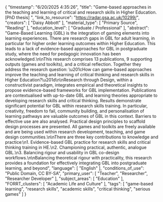 {
    "timestamp": "6/20/2025 4:35:26",
    "title": "Game-based approaches in the teaching and learning of critical and research skills in Higher Education. [PhD thesis] ",
    "link_to_resource": "https://radar.gsa.ac.uk/10299/",
    "creators": [
        "Daisy Abbott"
    ],
    "material_type": [
        "Primary Source",
        "Reading"
    ],
    "education_level": [
        "Graduate / Professional"
    ],
    "abstract": "Game-Based Learning (GBL) is the integration of gaming elements into learning experiences. There are research gaps in GBL for adult learning, in particular for higher order learning outcomes within Higher Education. This leads to a lack of evidence-based approaches for GBL in postgraduate study, where the need for pedagogic innovation has been acknowledged.\n\nThis research comprises 13 publications, 9 supporting outputs (games and toolkits), and a critical reflection. Together they address the research question: \u201cHow can game-based approaches improve the teaching and learning of critical thinking and research skills in Higher Education?\u201d\n\nResearch through Design, within a constructivist paradigm, integrates empirical and theoretical insights to propose evidence-based frameworks for GBL implementation. Publications are contextualised with up-to-date GBL and learning theories appropriate to developing research skills and critical thinking. Results demonstrate significant potential for GBL within research skills training. In particular, creativity, freedom to fail, community building, and personalisation of learning pathways are valuable outcomes of GBL in this context. Barriers to effective use are also analysed. Practical design principles to scaffold design processes are presented. All games and toolkits are freely available and are being used within research development, teaching, and game design communities.\n\nThere are three key contributions to knowledge and practice:\n1. Evidence-based GBL practice for research skills and critical thinking training in HE.\n2. Championing practical, authentic, analogue GBL.\n3. Balancing rigour and usability in GBL co-design workflows.\n\nBalancing theoretical rigour with practicality, this research provides a foundation for effectively integrating GBL into postgraduate learning, and beyond",
    "language": [
        "English"
    ],
    "conditions_of_use": "Public Domain, CC BY-SA",
    "primary_user": [
        "Teacher",
        "Researcher",
        "Researcher Developer"
    ],
    "subject_areas": [
        "Education"
    ],
    "FORRT_clusters": [
        "Academic Life and Culture"
    ],
    "tags": [
        "game-based learning",
        "research skills",
        "academic skills",
        "critical thinking",
        "serious games"
    ]
}